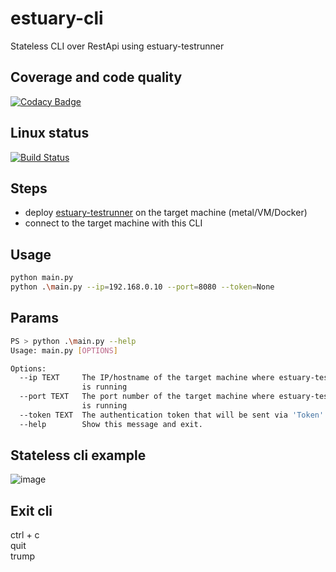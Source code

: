 # estuary-cli
Stateless CLI over RestApi using estuary-testrunner

## Coverage and code quality
[![Codacy Badge](https://api.codacy.com/project/badge/Grade/8db7b5e216984baebd9d158d3a707361)](https://www.codacy.com/manual/dinuta/estuary-cli?utm_source=github.com&amp;utm_medium=referral&amp;utm_content=dinuta/estuary-cli&amp;utm_campaign=Badge_Grade)

## Linux status
[![Build Status](https://travis-ci.org/dinuta/estuary-cli.svg?branch=master)](https://travis-ci.org/dinuta/estuary-cli)

## Steps
-  deploy [estuary-testrunner](https://github.com/dinuta/estuary-testrunner)  on the target machine (metal/VM/Docker)
-  connect to the target machine with this CLI

## Usage
```bash
python main.py 
python .\main.py --ip=192.168.0.10 --port=8080 --token=None
```

## Params
```bash
PS > python .\main.py --help  
Usage: main.py [OPTIONS]

Options:
  --ip TEXT     The IP/hostname of the target machine where estuary-testrunner
                is running
  --port TEXT   The port number of the target machine where estuary-testrunner
                is running
  --token TEXT  The authentication token that will be sent via 'Token' header
  --help        Show this message and exit.
```

## Stateless cli example  
![image](https://user-images.githubusercontent.com/43060213/79952987-e1142f00-8483-11ea-8fdc-8bef2b7f8d2a.png)  

## Exit cli
ctrl + c  
quit  
trump  
  
